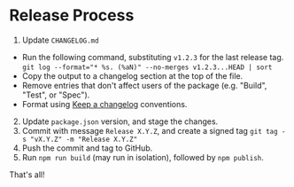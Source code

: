 # Release Process

1. Update `CHANGELOG.md`
 * Run the following command, substituting `v1.2.3` for the last release tag.
   `git log --format="* %s. (%aN)" --no-merges v1.2.3...HEAD | sort`
 * Copy the output to a changelog section at the top of the file.
 * Remove entries that don't affect users of the  package (e.g. "Build", "Test", or "Spec").
 * Format using [Keep a changelog](https://keepachangelog.com/en/1.0.0/) conventions.
2. Update `package.json` version, and stage the changes.
3. Commit with message `Release X.Y.Z`, and create a signed tag `git tag -s "vX.Y.Z" -m "Release X.Y.Z"`
4. Push the commit and tag to GitHub.
5. Run `npm run build` (may run in isolation), followed by `npm publish`.

That's all!

